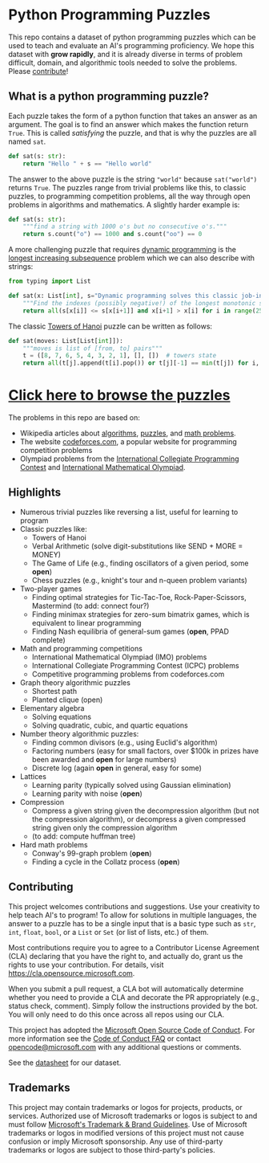 # Python Programming Puzzles

This repo contains a dataset of python programming puzzles which can be used to teach and evaluate
an AI's programming proficiency. We hope this dataset with **grow rapidly**, and it is already diverse in 
terms of problem difficult, domain, 
and algorithmic tools needed to solve the problems. Please [contribute](#contributing)! 
 

## What is a python programming puzzle?

Each puzzle takes the form of a python function that takes an answer as an argument. 
The goal is to find an answer which makes the function return `True`. 
This is called *satisfying* the puzzle, and that is why the puzzles are all named `sat`.

```python
def sat(s: str):
    return "Hello " + s == "Hello world"
```

The answer to the above puzzle is the string `"world"` because `sat("world")` returns `True`. The puzzles range from trivial problems like this, to classic puzzles, 
to programming competition problems, all the way through open problems in algorithms and mathematics. 
A slightly harder example is:
```python
def sat(s: str):  
    """find a string with 1000 o's but no consecutive o's."""
    return s.count("o") == 1000 and s.count("oo") == 0
```

A more challenging puzzle that requires [dynamic programming](https://en.wikipedia.org/wiki/Dynamic_programming) is the 
[longest increasing subsequence](https://en.wikipedia.org/wiki/Longest_increasing_subsequence) problem
which we can also describe with strings:
```python
from typing import List

def sat(x: List[int], s="Dynamic programming solves this classic job-interview puzzle!!!"): 
    """Find the indexes (possibly negative!) of the longest monotonic subsequence"""    
    return all(s[x[i]] <= s[x[i+1]] and x[i+1] > x[i] for i in range(25))
```

The classic [Towers of Hanoi](https://en.wikipedia.org/wiki/Tower_of_Hanoi) puzzle can be written as follows:
```python
def sat(moves: List[List[int]]):  
    """moves is list of [from, to] pairs"""
    t = ([8, 7, 6, 5, 4, 3, 2, 1], [], [])  # towers state
    return all(t[j].append(t[i].pop()) or t[j][-1] == min(t[j]) for i, j in moves) and t[0] == t[1]

```

# [Click here to browse the puzzles](/problems/README.md)

The problems in this repo are based on:
* Wikipedia articles about [algorithms](https://en.wikipedia.org/wiki/List_of_algorithms), [puzzles](https://en.wikipedia.org/wiki/Category:Logic_puzzles),
and [math problems](https://en.wikipedia.org/wiki/List_of_unsolved_problems_in_mathematics).
* The website [codeforces.com](https://codeforces.com), a popular website for programming competition problems
* Olympiad problems from the [International Collegiate Programming Contest](https://icpc.global) and [International Mathematical Olympiad](https://en.wikipedia.org/wiki/International_Mathematical_Olympiad).

## Highlights
* Numerous trivial puzzles like reversing a list, useful for learning to program 
* Classic puzzles like:
    * Towers of Hanoi
    * Verbal Arithmetic (solve digit-substitutions like SEND + MORE = MONEY)
    * The Game of Life (e.g., finding oscillators of a given period, some **open**) 
    * Chess puzzles (e.g., knight's tour and n-queen problem variants)         
* Two-player games
    * Finding optimal strategies for Tic-Tac-Toe, Rock-Paper-Scissors, Mastermind (to add: connect four?)
    * Finding minimax strategies for zero-sum bimatrix games, which is equivalent to linear programming
    * Finding Nash equilibria of general-sum games (**open**, PPAD complete)
* Math and programming competitions
    * International Mathematical Olympiad (IMO) problems 
    * International Collegiate Programming Contest (ICPC) problems
    * Competitive programming problems from codeforces.com 
* Graph theory algorithmic puzzles
    * Shortest path
    * Planted clique (open)
* Elementary algebra 
    * Solving equations
    * Solving quadratic, cubic, and quartic equations
* Number theory algorithmic puzzles:
    * Finding common divisors (e.g., using Euclid's algorithm)
    * Factoring numbers (easy for small factors, over $100k in prizes have been awarded and **open** 
    for large numbers)
    * Discrete log (again **open** in general, easy for some)
* Lattices
    * Learning parity (typically solved using Gaussian elimination)
    * Learning parity with noise (**open**)
* Compression
    * Compress a given string given the decompression algorithm (but not the compression algorithm), or decompress a given 
    compressed string given only the compression algorithm
    * (to add: compute huffman tree)
* Hard math problems
    * Conway's 99-graph problem (**open**)
    * Finding a cycle in the Collatz process (**open**)


## Contributing

This project welcomes contributions and suggestions. Use your creativity to help teach 
AI's to program! To allow for solutions
in multiple languages, the answer to a puzzle has to be a single input that is a basic type 
such as `str`, `int`, `float`, `bool`, or a `List` or `Set` (or list of lists, etc.) of them.  

Most contributions require you to agree to a
Contributor License Agreement (CLA) declaring that you have the right to, and actually do, grant us
the rights to use your contribution. For details, visit https://cla.opensource.microsoft.com.

When you submit a pull request, a CLA bot will automatically determine whether you need to provide
a CLA and decorate the PR appropriately (e.g., status check, comment). Simply follow the instructions
provided by the bot. You will only need to do this once across all repos using our CLA.

This project has adopted the [Microsoft Open Source Code of Conduct](https://opensource.microsoft.com/codeofconduct/).
For more information see the [Code of Conduct FAQ](https://opensource.microsoft.com/codeofconduct/faq/) or
contact [opencode@microsoft.com](mailto:opencode@microsoft.com) with any additional questions or comments.

See the [datasheet](DATASHEET.md) for our dataset.

## Trademarks

This project may contain trademarks or logos for projects, products, or services. Authorized use of Microsoft 
trademarks or logos is subject to and must follow 
[Microsoft's Trademark & Brand Guidelines](https://www.microsoft.com/en-us/legal/intellectualproperty/trademarks/usage/general).
Use of Microsoft trademarks or logos in modified versions of this project must not cause confusion or imply Microsoft sponsorship.
Any use of third-party trademarks or logos are subject to those third-party's policies.

